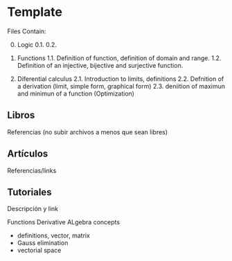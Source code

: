 # Template

Files Contain:

0. Logic
  0.1. 
  0.2. 

1. Functions
  1.1. Definition of function, definition of domain and range.
  1.2. Definition of an injective, bijective and surjective function.

2. Diferential calculus
  2.1. Introduction to limits, definitions
  2.2. Defnition of a derivation (limit, simple form, graphical form)
  2.3. deniition of maximun and minimun of a function (Optimization)

## Libros

Referencias (no subir archivos a menos que sean libres)

## Artículos

Referencias/links

## Tutoriales

Descripción y link

Functions
Derivative
ALgebra concepts
* definitions, vector, matrix
* Gauss elimination
* vectorial space



